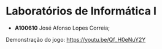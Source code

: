 # Laboratórios de Informática I

- **A100610** José Afonso Lopes Correia;

Demonstração do jogo:
  https://youtu.be/Qf_H0eNuY2Y
